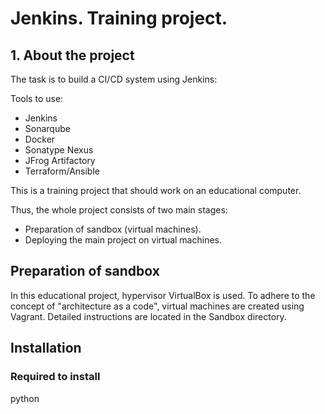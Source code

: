# Jenkins. Training project.

## 1. About the project

The task is to build a CI/CD system using Jenkins:

Tools to use:
- Jenkins
- Sonarqube
- Docker
- Sonatype Nexus
- JFrog Artifactory
- Terraform/Ansible

This is a training project that should work on an educational computer.

Thus, the whole project consists of two main stages:
- Preparation of sandbox (virtual machines).
- Deploying the main project on virtual machines.

## Preparation of sandbox

In this educational project, hypervisor VirtualBox is used.
To adhere to the concept of "architecture as a code", virtual machines are created using Vagrant.
Detailed instructions are located in the Sandbox directory.

## Installation

### Required to install

python


